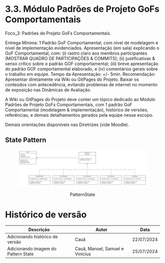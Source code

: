 # 3.3. Módulo Padrões de Projeto GoFs Comportamentais
Foco_3: Padrões de Projeto GoFs Comportamentais.

Entrega Mínima: 1 Padrão GoF Comportamental, com nível de modelagem e nível de implementação evidenciados.
Apresentação (em sala) explicando o GoF Comportamental, com: (i) rastro claro aos membros participantes (MOSTRAR QUADRO DE PARTICIPAÇÕES & COMMITS); (ii) justificativas & senso crítico sobre o padrão GOF comportamental; (iii) breve apresentação do padrão GOF comportamental elaborado, e (iv) comentários gerais sobre o trabalho em equipe. Tempo da Apresentação: +/- 5min. Recomendação: Apresentar diretamente via Wiki ou GitPages do Projeto. Baixar os conteúdos com antecedência, evitando problemas de internet no momento de exposição nas Dinâmicas de Avaliação.

A Wiki ou GitPages do Projeto deve conter um tópico dedicado ao Módulo Padrões de Projeto GoFs Comportamentais, com 1 padrão GoF Comportamental (modelagem & implementação), histórico de versões, referências, e demais detalhamentos gerados pela equipe nesse escopo.

Demais orientações disponíveis nas Diretrizes (vide Moodle).

## State Pattern
<figure align="center">

  ![brainstorm](../assets/gofsComportamentais/PatternState.jpeg) 
  <figcaption>PatternState</figcaption>
</figure>

# Histórico de versão

| Descrição | Autor | Data |
|----|----|----|
| Adicionando histórico de versão | Cauã | 22/07/2024 |
| Adicionando imagem do Pattern State | Cauã, Manoel, Samuel e Vinicius | 25/07/2024 |
